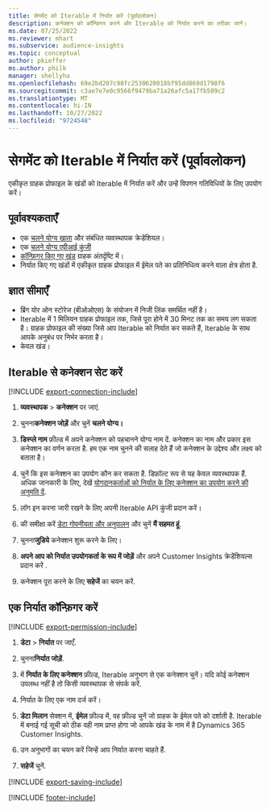 ```yaml
---
title: सेगमेंट को Iterable में निर्यात करें (पूर्वावलोकन)
description: कनेक्शन को कॉन्फ़िगर करने और Iterable को निर्यात करने का तरीका जानें।
ms.date: 07/25/2022
ms.reviewer: mhart
ms.subservice: audience-insights
ms.topic: conceptual
author: pkieffer
ms.author: philk
manager: shellyha
ms.openlocfilehash: 69e2bd207c98fc2530620018bf95dd869d1798f6
ms.sourcegitcommit: c3ae7e7e0c9566f9479ba71a26afc5a17fb589c2
ms.translationtype: MT
ms.contentlocale: hi-IN
ms.lasthandoff: 10/27/2022
ms.locfileid: "9724548"
---
```

# <a name="export-segments-to-iterable-preview"></a>सेगमेंट को Iterable में निर्यात करें (पूर्वावलोकन)

एकीकृत ग्राहक प्रोफाइल के खंडों को Iterable में निर्यात करें और उन्हें विपणन गतिविधियों के लिए उपयोग करें।

## <a name="prerequisites"></a>पूर्वावश्यकताएँ

- एक [चलने योग्य खाता](https://iterable.com/) और संबंधित व्यवस्थापक क्रेडेंशियल।
- एक [चलने योग्य एपीआई कुंजी](https://support.iterable.com/hc/en-us/articles/360043464871)
- [कॉन्फ़िगर किए गए खंड](segments.md) ग्राहक अंतर्दृष्टि में।
- निर्यात किए गए खंडों में एकीकृत ग्राहक प्रोफाइल में ईमेल पते का प्रतिनिधित्व करने वाला क्षेत्र होता है.

## <a name="known-limitations"></a>ज्ञात सीमाएँ

- ब्रिंग योर ओन स्टोरेज (बीओओएस) के संयोजन में निजी लिंक समर्थित नहीं है।
- Iterable में 1 मिलियन ग्राहक प्रोफाइल तक, जिसे पूरा होने में 30 मिनट तक का समय लग सकता है। ग्राहक प्रोफाइल की संख्या जिसे आप Iterable को निर्यात कर सकते हैं, Iterable के साथ आपके अनुबंध पर निर्भर करता है।
- केवल खंड।

## <a name="set-up-connection-to-iterable"></a>Iterable से कनेक्शन सेट करें

[!INCLUDE [export-connection-include](includes/export-connection-admn.md)]

1. **व्यवस्थापक** > **कनेक्शन** पर जाएं.

1. चुनना**कनेक्शन जोड़ें** और चुनें **चलने योग्य।**

1. **डिस्प्ले नाम** फ़ील्ड में अपने कनेक्शन को पहचानने योग्य नाम दें. कनेक्शन का नाम और प्रकार इस कनेक्शन का वर्णन करता है. हम एक नाम चुनने की सलाह देते हैं जो कनेक्शन के उद्देश्य और लक्ष्य को बताता है।

1. चुनें कि इस कनेक्शन का उपयोग कौन कर सकता है. डिफ़ॉल्ट रूप से यह केवल व्यवस्थापक हैं. अधिक जानकारी के लिए, देखें [योगदानकर्ताओं को निर्यात के लिए कनेक्शन का उपयोग करने की अनुमति दें](connections.md#allow-contributors-to-use-a-connection-for-exports).

1. लॉग इन करना जारी रखने के लिए अपनी Iterable API कुंजी प्रदान करें।

1. की समीक्षा करें [डेटा गोपनीयता और अनुपालन](connections.md#data-privacy-and-compliance) और चुनें **मैं सहमत हूं**.

1. चुनना**जुडिये** कनेक्शन शुरू करने के लिए।

1. **अपने आप को निर्यात उपयोगकर्ता के रूप में जोड़ें** और अपने Customer Insights क्रेडेंशियल्स प्रदान करें .

1. कनेक्शन पूरा करने के लिए **सहेजें** का चयन करें.

## <a name="configure-an-export"></a>एक निर्यात कॉन्फ़िगर करें

[!INCLUDE [export-permission-include](includes/export-permission.md)]

1. **डेटा** > **निर्यात** पर जाएँ.

1. चुनना**निर्यात जोड़ें**.

1. में **निर्यात के लिए कनेक्शन** फ़ील्ड, Iterable अनुभाग से एक कनेक्शन चुनें। यदि कोई कनेक्शन उपलब्ध नहीं है तो किसी व्यवस्थापक से संपर्क करें.

1. निर्यात के लिए एक नाम दर्ज करें।

1. **डेटा मिलान** सेक्शन में, **ईमेल** फ़ील्ड में, वह फ़ील्ड चुनें जो ग्राहक के ईमेल पते को दर्शाती है. Iterable में बनाई गई सूची को ठीक वही नाम प्राप्त होगा जो आपके खंड के नाम में है Dynamics 365 Customer Insights.

1. उन अनुभागों का चयन करें जिन्हें आप निर्यात करना चाहते हैं.

1. **सहेजें** चुनें.

[!INCLUDE [export-saving-include](includes/export-saving.md)]

[!INCLUDE [footer-include](includes/footer-banner.md)]
